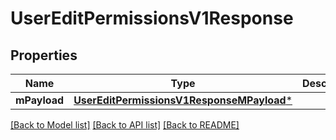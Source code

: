 # UserEditPermissionsV1Response

## Properties
Name | Type | Description | Notes
------------ | ------------- | ------------- | -------------
**mPayload** | [**UserEditPermissionsV1ResponseMPayload***](UserEditPermissionsV1ResponseMPayload.md) |  | 

[[Back to Model list]](../README.md#documentation-for-models) [[Back to API list]](../README.md#documentation-for-api-endpoints) [[Back to README]](../README.md)


